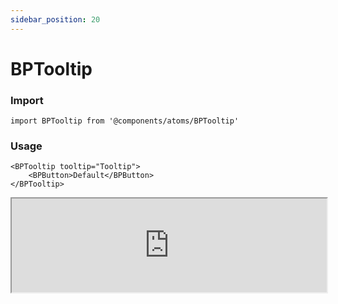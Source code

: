 ```yaml
---
sidebar_position: 20
---
```


# BPTooltip

### Import

```tsx
import BPTooltip from '@components/atoms/BPTooltip'
```

### Usage 

```tsx
<BPTooltip tooltip="Tooltip">
    <BPButton>Default</BPButton>
</BPTooltip>
```

<iframe width="100%" heigh="200px"  src="https://ui-kit.blue-panda.dev/iframe.html?args=&id=atoms-bptooltip--basic&viewMode=story" />


### Props 


| Prop | Default | Options |
| ----------- | ----------- | ----------- |
| variant | default | 'default' \| 'inverted' \| 'danger' \| 'cyber' \| 'caution' \| 'success' \| 'primary' \| 'secondary' \| 'accent' \| 'light' \| 'link’ |
| size | md | 'xxs'  \| 'xs'   \| 's'  \| 'md'  \| 'lg'  \| 'xl' 
| outline | false | true \|   false
| magic | false | true \|   false
| tooltip | " " | string 






Check more colors, statuses and styles at: 
<img src={'/img/sb.png'} alt="Storybook" style={{width: '15px'}} />

https://ui-kit.blue-panda.dev/?path=/story/atoms-bptooltip--basic